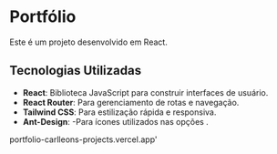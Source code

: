 <h1>Portfólio</h1>

Este é um projeto desenvolvido em React. 


## Tecnologias Utilizadas

- **React**: Biblioteca JavaScript para construir interfaces de usuário.
- **React Router**: Para gerenciamento de rotas e navegação.
- **Tailwind CSS**: Para estilização rápida e responsiva.
- **Ant-Design**: -Para ícones utilizados nas opções .


portfolio-carlleons-projects.vercel.app' 
